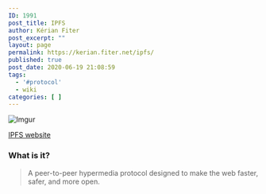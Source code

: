 ```yaml
---
ID: 1991
post_title: IPFS
author: Kérian Fiter
post_excerpt: ""
layout: page
permalink: https://kerian.fiter.net/ipfs/
published: true
post_date: 2020-06-19 21:08:59
tags:
  - '#protocol'
  - wiki
categories: [ ]
---
```

![Imgur][1]

[IPFS website][2]

### What is it?

> A peer-to-peer hypermedia protocol designed to make the web faster, safer, and more open.

 [1]: https://i.imgur.com/ZDasKIl.png
 [2]: https://ipfs.io/